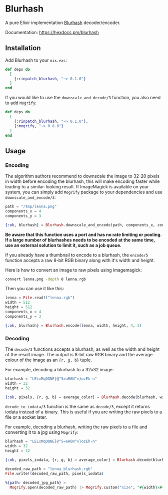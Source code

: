 # Blurhash

A pure Elixir implementation [Blurhash](https://blurha.sh/) decoder/encoder.

Documentation: <https://hexdocs.pm/blurhash>

## Installation

Add Blurhash to your `mix.exs`:

```elixir
def deps do
  [
    {:rinpatch_blurhash, "~> 0.1.0"}
  ]
end
```

If you would like to use the `downscale_and_decode/3` function, you also need to add `Mogrify`:

```elixir
def deps do
  [
    {:rinpatch_blurhash, "~> 0.1.0"},
    {:mogrify, "~> 0.8.0"}
  ]
end
```

## Usage

### Encoding

The algorithm authors recommend to downscale the image to 32-20 pixels in width before encoding the blurhash, this will make encoding faster while leading to a similar-looking result. If ImageMagick is available on your system, you can simply add `Mogrify` package to your dependencies and use `downscale_and_encode/3`:
```elixir
path = "/tmp/lenna.png"
components_x = 4
components_y = 3

{:ok, blurhash} = Blurhash.downscale_and_encode(path, components_x, components_y)
```
**Be aware that this function uses a port and has no rate limiting or pooling. If a large number of blurhashes needs to be encoded at the same time, use an external solution to limit it, such as a job queue.**

If you already have a thumbnail to encode to a blurhash, the `encode/5` function accepts a raw 8-bit RGB binary along with it's width and height.

Here is how to convert an image to raw pixels using imagemagick:
```sh
convert lenna.png -depth 8 lenna.rgb
```

Then you can use it like this:
```elixir
lenna = File.read!("lenna.rgb")
width = 512
height = 512
components_x = 4
components_y = 3

{:ok, blurhash} = Blurhash.encode(lenna, width, height, 4, 3)
```

### Decoding

The `decode/3` functions accepts a blurhash, as well as the width and height of the result image. The output is 8-bit raw RGB binary and the average colour of the image as an `{r, g, b}` tuple.

For example, decoding a blurhash to a 32x32 image:
```elixir
blurhash = "LELxMqDQNE}@^5=aR6N^v}ozEh-n"
width = 32
height = 32

{:ok, pixels, {r, g, b} = average_color} = Blurhash.decode(blurhash, width, height)
```

`decode_to_iodata/3` function is the same as `decode/3`, except it returns iodata instead of a binary. This is useful if you are writing the raw pixels to a file or a socket later.

For example, decoding a blurhash, writing the raw pixels to a file and converting it to a jpg using `Mogrify`:
```elixir
blurhash = "LELxMqDQNE}@^5=aR6N^v}ozEh-n"
width = 32
height = 32

{:ok, pixels_iodata, {r, g, b} = average_color} = Blurhash.decode(blurhash, width, height)

decoded_raw_path = "lenna_blurhash.rgb"
File.write!(decoded_raw_path, pixels_iodata)

%{path: decoded_jpg_path} = 
  Mogrify.open(decoded_raw_path) |> Mogrify.custom("size", "#{width}x#{height}") |> Mogrify.custom("depth", "8")|> Mogrify.format("jpg") |> Mogrify.save()
```
